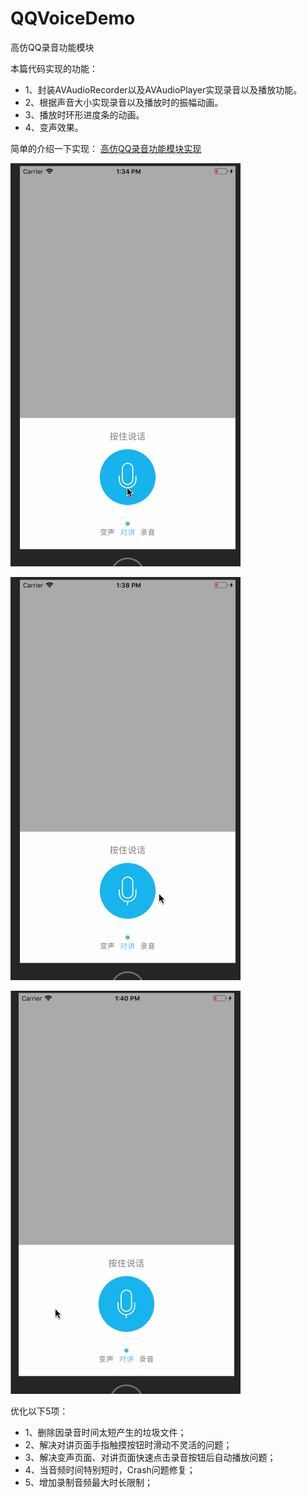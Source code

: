 # QQVoiceDemo
高仿QQ录音功能模块

本篇代码实现的功能：
- 1、封装AVAudioRecorder以及AVAudioPlayer实现录音以及播放功能。
- 2、根据声音大小实现录音以及播放时的振幅动画。
- 3、播放时环形进度条的动画。
- 4、变声效果。

简单的介绍一下实现：
[高仿QQ录音功能模块实现](https://juejin.im/post/5a3bc79ff265da43152415f6) 

![对讲界面](https://github.com/ChavezChen/QQVoiceDemo/blob/master/对讲界面.gif)

![录音界面](https://github.com/ChavezChen/QQVoiceDemo/blob/master/录音界面.gif)

![变声界面](https://github.com/ChavezChen/QQVoiceDemo/blob/master/变声界面.gif)


优化以下5项：
- 1、删除因录音时间太短产生的垃圾文件； 
- 2、解决对讲页面手指触摸按钮时滑动不灵活的问题；
- 3、解决变声页面、对讲页面快速点击录音按钮后自动播放问题；
- 4、当音频时间特别短时，Crash问题修复；
- 5、增加录制音频最大时长限制；
